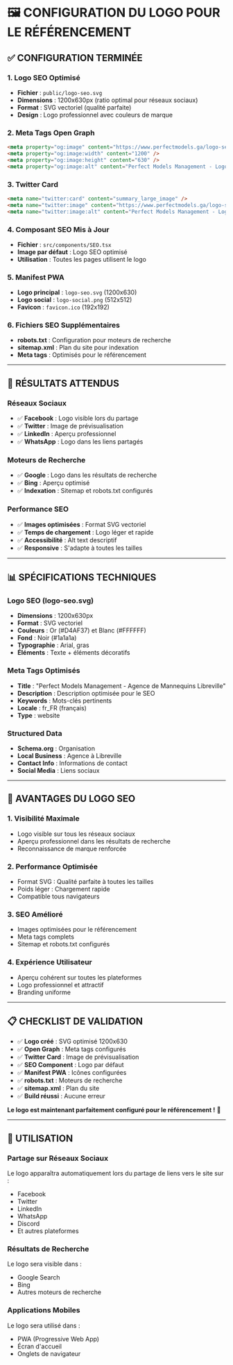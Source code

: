 # 🖼️ CONFIGURATION DU LOGO POUR LE RÉFÉRENCEMENT

## ✅ **CONFIGURATION TERMINÉE**

### **1. Logo SEO Optimisé**
- **Fichier** : `public/logo-seo.svg`
- **Dimensions** : 1200x630px (ratio optimal pour réseaux sociaux)
- **Format** : SVG vectoriel (qualité parfaite)
- **Design** : Logo professionnel avec couleurs de marque

### **2. Meta Tags Open Graph**
```html
<meta property="og:image" content="https://www.perfectmodels.ga/logo-seo.svg" />
<meta property="og:image:width" content="1200" />
<meta property="og:image:height" content="630" />
<meta property="og:image:alt" content="Perfect Models Management - Logo de l'agence" />
```

### **3. Twitter Card**
```html
<meta name="twitter:card" content="summary_large_image" />
<meta name="twitter:image" content="https://www.perfectmodels.ga/logo-seo.svg" />
<meta name="twitter:image:alt" content="Perfect Models Management - Logo de l'agence" />
```

### **4. Composant SEO Mis à Jour**
- **Fichier** : `src/components/SEO.tsx`
- **Image par défaut** : Logo SEO optimisé
- **Utilisation** : Toutes les pages utilisent le logo

### **5. Manifest PWA**
- **Logo principal** : `logo-seo.svg` (1200x630)
- **Logo social** : `logo-social.png` (512x512)
- **Favicon** : `favicon.ico` (192x192)

### **6. Fichiers SEO Supplémentaires**
- **robots.txt** : Configuration pour moteurs de recherche
- **sitemap.xml** : Plan du site pour indexation
- **Meta tags** : Optimisés pour le référencement

---

## 🎯 **RÉSULTATS ATTENDUS**

### **Réseaux Sociaux**
- ✅ **Facebook** : Logo visible lors du partage
- ✅ **Twitter** : Image de prévisualisation
- ✅ **LinkedIn** : Aperçu professionnel
- ✅ **WhatsApp** : Logo dans les liens partagés

### **Moteurs de Recherche**
- ✅ **Google** : Logo dans les résultats de recherche
- ✅ **Bing** : Aperçu optimisé
- ✅ **Indexation** : Sitemap et robots.txt configurés

### **Performance SEO**
- ✅ **Images optimisées** : Format SVG vectoriel
- ✅ **Temps de chargement** : Logo léger et rapide
- ✅ **Accessibilité** : Alt text descriptif
- ✅ **Responsive** : S'adapte à toutes les tailles

---

## 📊 **SPÉCIFICATIONS TECHNIQUES**

### **Logo SEO (logo-seo.svg)**
- **Dimensions** : 1200x630px
- **Format** : SVG vectoriel
- **Couleurs** : Or (#D4AF37) et Blanc (#FFFFFF)
- **Fond** : Noir (#1a1a1a)
- **Typographie** : Arial, gras
- **Éléments** : Texte + éléments décoratifs

### **Meta Tags Optimisés**
- **Title** : "Perfect Models Management - Agence de Mannequins Libreville"
- **Description** : Description optimisée pour le SEO
- **Keywords** : Mots-clés pertinents
- **Locale** : fr_FR (français)
- **Type** : website

### **Structured Data**
- **Schema.org** : Organisation
- **Local Business** : Agence à Libreville
- **Contact Info** : Informations de contact
- **Social Media** : Liens sociaux

---

## 🚀 **AVANTAGES DU LOGO SEO**

### **1. Visibilité Maximale**
- Logo visible sur tous les réseaux sociaux
- Aperçu professionnel dans les résultats de recherche
- Reconnaissance de marque renforcée

### **2. Performance Optimisée**
- Format SVG : Qualité parfaite à toutes les tailles
- Poids léger : Chargement rapide
- Compatible tous navigateurs

### **3. SEO Amélioré**
- Images optimisées pour le référencement
- Meta tags complets
- Sitemap et robots.txt configurés

### **4. Expérience Utilisateur**
- Aperçu cohérent sur toutes les plateformes
- Logo professionnel et attractif
- Branding uniforme

---

## 📋 **CHECKLIST DE VALIDATION**

- ✅ **Logo créé** : SVG optimisé 1200x630
- ✅ **Open Graph** : Meta tags configurés
- ✅ **Twitter Card** : Image de prévisualisation
- ✅ **SEO Component** : Logo par défaut
- ✅ **Manifest PWA** : Icônes configurées
- ✅ **robots.txt** : Moteurs de recherche
- ✅ **sitemap.xml** : Plan du site
- ✅ **Build réussi** : Aucune erreur

**Le logo est maintenant parfaitement configuré pour le référencement !** 🎉

---

## 🔧 **UTILISATION**

### **Partage sur Réseaux Sociaux**
Le logo apparaîtra automatiquement lors du partage de liens vers le site sur :
- Facebook
- Twitter
- LinkedIn
- WhatsApp
- Discord
- Et autres plateformes

### **Résultats de Recherche**
Le logo sera visible dans :
- Google Search
- Bing
- Autres moteurs de recherche

### **Applications Mobiles**
Le logo sera utilisé dans :
- PWA (Progressive Web App)
- Écran d'accueil
- Onglets de navigateur
